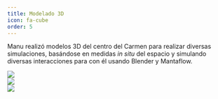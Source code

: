 ```yaml
---
title: Modelado 3D
icon: fa-cube
order: 5
---
```


Manu realizó modelos 3D del centro del Carmen para realizar diversas simulaciones, basándose en medidas *in situ* del espacio y simulando diversas interacciones para con él usando Blender y Mantaflow.

<div class="row">
    <div class="4u 12u$(mobile)">
      <div class="item">
        <a href="#" class="image fit"><img src="{{ 'assets/images/3D_1.gif' | relative_url }}" /></a>
      </div>
    </div>
    <div class="4u 12u$(mobile)">
      <div class="item">
        <a href="#" class="image fit"><img src="{{ 'assets/images/3D_2.gif' | relative_url }}"  /></a>
      </div>
    </div>
    <div class="4u 12u$(mobile)">
      <div class="item">
        <a href="#" class="image fit"><img src="{{ 'assets/images/3D_3.gif' | relative_url }}"  /></a>
      </div>
    </div>
  </div>

